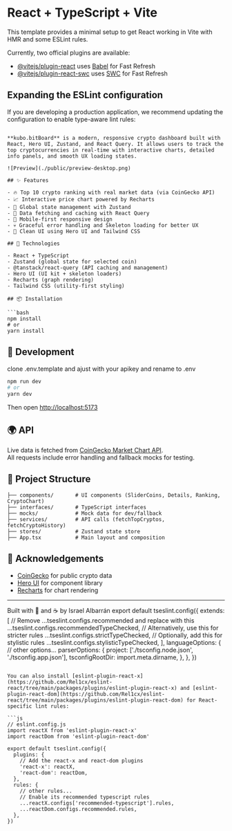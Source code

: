 # React + TypeScript + Vite

This template provides a minimal setup to get React working in Vite with HMR and some ESLint rules.

Currently, two official plugins are available:

- [@vitejs/plugin-react](https://github.com/vitejs/vite-plugin-react/blob/main/packages/plugin-react) uses [Babel](https://babeljs.io/) for Fast Refresh
- [@vitejs/plugin-react-swc](https://github.com/vitejs/vite-plugin-react/blob/main/packages/plugin-react-swc) uses [SWC](https://swc.rs/) for Fast Refresh

## Expanding the ESLint configuration

If you are developing a production application, we recommend updating the configuration to enable type-aware lint rules:

```js# kubo.bitBoard 💹

**kubo.bitBoard** is a modern, responsive crypto dashboard built with React, Hero UI, Zustand, and React Query. It allows users to track the top cryptocurrencies in real-time with interactive charts, detailed info panels, and smooth UX loading states.

![Preview](./public/preview-desktop.png)

## ✨ Features

- 🔥 Top 10 crypto ranking with real market data (via CoinGecko API)
- 📈 Interactive price chart powered by Recharts
- 🧠 Global state management with Zustand
- 💾 Data fetching and caching with React Query
- 📱 Mobile-first responsive design
- 💀 Graceful error handling and Skeleton loading for better UX
- 🎨 Clean UI using Hero UI and Tailwind CSS

## 🚀 Technologies

- React + TypeScript
- Zustand (global state for selected coin)
- @tanstack/react-query (API caching and management)
- Hero UI (UI kit + skeleton loaders)
- Recharts (graph rendering)
- Tailwind CSS (utility-first styling)

## 📦 Installation

```bash
npm install
# or
yarn install
```

## 🧪 Development

clone .env.template and ajust with your apikey and rename to .env

```bash
npm run dev
# or
yarn dev
```

Then open [http://localhost:5173](http://localhost:5173)

## 🌍 API

Live data is fetched from [CoinGecko Market Chart API](https://www.coingecko.com/en/api/documentation).  
All requests include error handling and fallback mocks for testing.

## 📁 Project Structure

```plaintext
├── components/       # UI components (SliderCoins, Details, Ranking, CryptoChart)
├── interfaces/       # TypeScript interfaces
├── mocks/            # Mock data for dev/fallback
├── services/         # API calls (fetchTopCryptos, fetchCryptoHistory)
├── stores/           # Zustand state store
├── App.tsx           # Main layout and composition
```





## 🙌 Acknowledgements

- [CoinGecko](https://www.coingecko.com/) for public crypto data
- [Hero UI](https://www.heroui.dev/) for component library
- [Recharts](https://recharts.org/) for chart rendering

---

Built with 💚 and ☕ by  Israel Albarrán
export default tseslint.config({
  extends: [
    // Remove ...tseslint.configs.recommended and replace with this
    ...tseslint.configs.recommendedTypeChecked,
    // Alternatively, use this for stricter rules
    ...tseslint.configs.strictTypeChecked,
    // Optionally, add this for stylistic rules
    ...tseslint.configs.stylisticTypeChecked,
  ],
  languageOptions: {
    // other options...
    parserOptions: {
      project: ['./tsconfig.node.json', './tsconfig.app.json'],
      tsconfigRootDir: import.meta.dirname,
    },
  },
})
```

You can also install [eslint-plugin-react-x](https://github.com/Rel1cx/eslint-react/tree/main/packages/plugins/eslint-plugin-react-x) and [eslint-plugin-react-dom](https://github.com/Rel1cx/eslint-react/tree/main/packages/plugins/eslint-plugin-react-dom) for React-specific lint rules:

```js
// eslint.config.js
import reactX from 'eslint-plugin-react-x'
import reactDom from 'eslint-plugin-react-dom'

export default tseslint.config({
  plugins: {
    // Add the react-x and react-dom plugins
    'react-x': reactX,
    'react-dom': reactDom,
  },
  rules: {
    // other rules...
    // Enable its recommended typescript rules
    ...reactX.configs['recommended-typescript'].rules,
    ...reactDom.configs.recommended.rules,
  },
})
```
